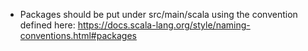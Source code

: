 - Packages should be put under src/main/scala using the convention 
defined here: https://docs.scala-lang.org/style/naming-conventions.html#packages